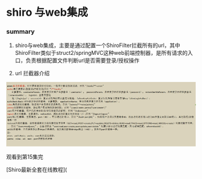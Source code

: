 # shiro 与web集成

### summary

1. shiro与web集成，主要是通过配置一个ShiroFilter拦截所有的url，其中ShiroFilter类似于struct2/springMVC这种web前端控制器，是所有请求的入口，负责根据配置文件判断url是否需要登录/授权操作

2. url 拦截器介绍

![url拦截器配置说明.png](url拦截器配置说明.png)





观看到第15集完

[Shiro最新全套在线教程](
